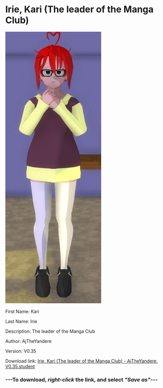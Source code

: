 # Irie, Kari (The leader of the Manga Club)

<img src = "https://raw.githubusercontent.com/Arbiter1223/Daigaku-Gurashi-Custom-Students/master/Students/Files/Irie%2C%20Kari%20(The%20leader%20of%20the%20Manga%20Club).png">

First Name: Kari

Last Name: Irie

Description: The leader of the Manga Club

Author: AjTheYandere

Version: V0.35

Download link: <a href="https://raw.githubusercontent.com/Arbiter1223/Daigaku-Gurashi-Custom-Students/master/Students/Files/Irie%2C%20Kari%20(The%20leader%20of%20the%20Manga%20Club)%20-%20AjTheYandere%2C%20V0.35.student">Irie, Kari (The leader of the Manga Club) - AjTheYandere, V0.35.student</a>

### ---**To download, _right-click_ the link, and select _"Save as"_**---
